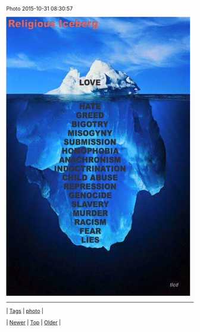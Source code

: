 <!--
title: Photo 2015-10-31 08
date: 2020-06-28T15:27:00.097Z
tags: photo
-->


Photo 2015-10-31 08:30:57

![](132260470815-0.jpg)

<!--BOTTOM-POST-NAVIGATION-->
---

| [Tags](tags.md) | [photo](tag-photo.md) |

| [Newer](132232074750.md) | [Top](index.md) | [Older](132285662089.md) |